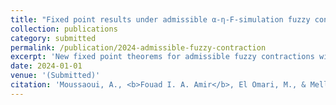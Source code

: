 ```yaml
---
title: "Fixed point results under admissible α-η-F-simulation fuzzy contraction with application"
collection: publications
category: submitted
permalink: /publication/2024-admissible-fuzzy-contraction
excerpt: 'New fixed point theorems for admissible fuzzy contractions with practical applications.'
date: 2024-01-01
venue: '(Submitted)'
citation: 'Moussaoui, A., <b>Fouad I. A. Amir</b>, El Omari, M., & Melliani, S. (2024). &quot;Fixed point results under admissible α-η-F-simulation fuzzy contraction with application.&quot; (Submitted).'
---
```

